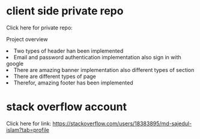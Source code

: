 # client side private repo
Click here for private repo:









<P>Project overview</p>
<li>Two types of header han been implemented</li>
<li>Email and password authentication implementation also sign in with google</li>
<li>There are amazing banner implementation also different types of section</li>
<li>There are different types of page</li>
<li>Therefor, amazing footer has been implemented</li>

# stack overflow account
Click here for link: https://stackoverflow.com/users/18383895/md-sajedul-islam?tab=profile